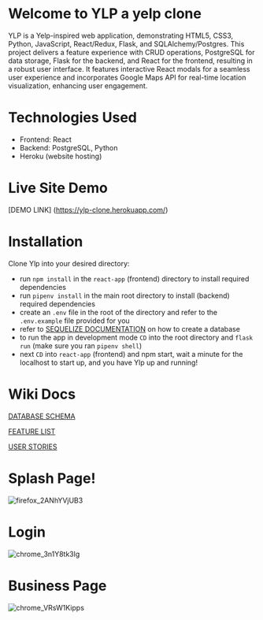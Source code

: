 # Welcome to YLP a yelp clone
YLP is a Yelp-inspired web application, demonstrating HTML5, CSS3, Python, JavaScript, React/Redux, Flask, and SQLAlchemy/Postgres. This project delivers a feature experience with CRUD operations, PostgreSQL for data storage, Flask for the backend, and React for the frontend, resulting in a robust user interface. It features interactive React modals for a seamless user experience and incorporates Google Maps API for real-time location visualization, enhancing user engagement.

# Technologies Used
* Frontend: React
* Backend: PostgreSQL, Python
* Heroku (website hosting)

# Live Site Demo
[DEMO LINK] (https://ylp-clone.herokuapp.com/)

# Installation
Clone Ylp into your desired directory:
* run `npm install` in the `react-app` (frontend) directory to install required dependencies
* run `pipenv install` in the main root directory to install (backend) required dependencies
* create an `.env` file in the root of the directory and refer to the `.env.example` file provided for you
* refer to [SEQUELIZE DOCUMENTATION](https://sequelize.org/docs/v6/other-topics/migrations/) on how to create a database
* to run the app in development mode `CD` into the root directory and `flask run` (make sure you ran `pipenv shell`)
* next `CD` into `react-app` (frontend) and npm start, wait a minute for the localhost to start up, and you have Ylp up and running!

# Wiki Docs

[DATABASE SCHEMA](https://github.com/Christian-AC/Ylp/wiki/DB-Schema)

[FEATURE LIST](https://github.com/Christian-AC/Ylp/wiki/Features-List)

[USER STORIES](https://github.com/Christian-AC/Ylp/wiki/User-Stories)

# Splash Page!
![firefox_2ANhYVjUB3](https://github.com/Christian-AC/Ylp/assets/92351444/275b15fe-31a9-4adc-8e7d-c54dc1db240d)

# Login
![chrome_3n1Y8tk3lg](https://github.com/Christian-AC/Ylp/assets/92351444/197112fd-f2a5-490d-9de7-2214e78b00a6)

# Business Page
![chrome_VRsW1Kipps](https://user-images.githubusercontent.com/92351444/184213486-f1f4a318-88ab-4a38-bf09-94d142a4b4a5.png)


